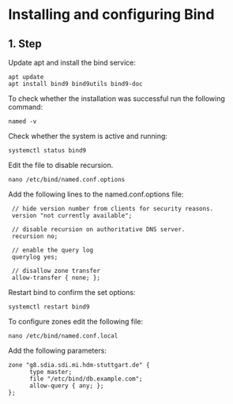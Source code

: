 # Installing and configuring Bind

## 1. Step

Update apt and install the bind service:

```ssh
apt update
apt install bind9 bind9utils bind9-doc
```

To check whether the installation was successful run the following command:

```ssh
named -v
```

Check whether the system is active and running:

```ssh
systemctl status bind9
```

Edit the file to disable recursion.

```ssh
nano /etc/bind/named.conf.options
```

Add the following lines to the named.conf.options file:

```ssh
 // hide version number from clients for security reasons.
 version "not currently available";

 // disable recursion on authoritative DNS server.
 recursion no;

 // enable the query log
 querylog yes;

 // disallow zone transfer
 allow-transfer { none; };
```

Restart bind to confirm the set options:

```ssh
systemctl restart bind9
```

To configure zones edit the following file:

```ssh
nano /etc/bind/named.conf.local
```

Add the following parameters:

```ssh
zone "g8.sdia.sdi.mi.hdm-stuttgart.de" {
      type master;
      file "/etc/bind/db.example.com";
      allow-query { any; };
};
```
